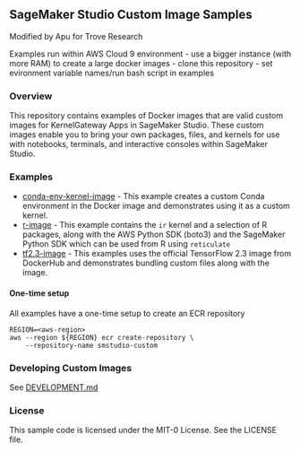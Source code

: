 ## SageMaker Studio Custom Image Samples

Modified by Apu for Trove Research

Examples run within AWS Cloud 9 environment
    - use a bigger instance (with more RAM) to create a large docker images
    - clone this repository
    - set evironment variable names/run bash script in examples

### Overview

This repository contains examples of Docker images that are valid custom images for KernelGateway Apps in SageMaker Studio. These custom images enable you to bring your own packages, files, and kernels for use with notebooks, terminals, and interactive consoles within SageMaker Studio.

### Examples

- [conda-env-kernel-image](examples/conda-env-kernel-image) - This example creates a custom Conda environment in the Docker image and demonstrates using it as a custom kernel. 
- [r-image](examples/r-image) - This example contains the `ir` kernel and a selection of R packages, along with the AWS Python SDK (boto3) and the SageMaker Python SDK which can be used from R using `reticulate`
- [tf2.3-image](examples/tf23-image) - This examples uses the official TensorFlow 2.3 image from DockerHub and demonstrates bundling custom files along with the image.

#### One-time setup

All examples have a one-time setup to create an ECR repository

```
REGION=<aws-region>
aws --region ${REGION} ecr create-repository \
    --repository-name smstudio-custom
```

### Developing Custom Images

See [DEVELOPMENT.md](DEVELOPMENT.md)

### License

This sample code is licensed under the MIT-0 License. See the LICENSE file.
